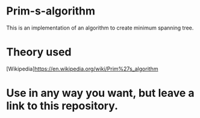 # Prim-s-algorithm
This is an implementation of an algorithm to create minimum spanning tree.

# Theory used
[Wikipedia]https://en.wikipedia.org/wiki/Prim%27s_algorithm

# Use in any way you want, but leave a link to this repository.
